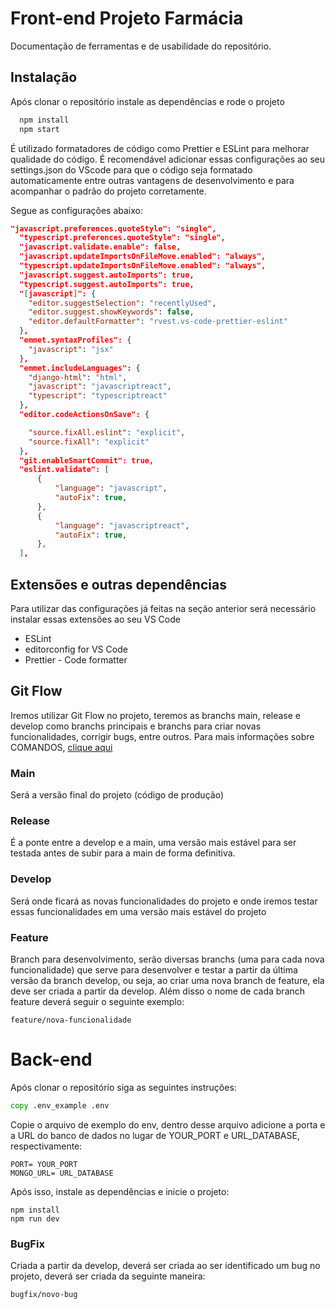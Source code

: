 # Front-end Projeto Farmácia

Documentação de ferramentas e de usabilidade do repositório.

## Instalação
Após clonar o repositório instale as dependências e rode o projeto
```bash
  npm install
  npm start
```
É utilizado formatadores de código como Prettier e ESLint para melhorar qualidade do código. É recomendável adicionar essas configurações ao seu settings.json do VScode para que o código seja formatado automaticamente entre outras vantagens de desenvolvimento e para acompanhar o padrão do projeto corretamente.

Segue as configurações abaixo:
```json
"javascript.preferences.quoteStyle": "single",
  "typescript.preferences.quoteStyle": "single",
  "javascript.validate.enable": false,
  "javascript.updateImportsOnFileMove.enabled": "always",
  "typescript.updateImportsOnFileMove.enabled": "always",
  "javascript.suggest.autoImports": true,
  "typescript.suggest.autoImports": true,
  "[javascript]": {
    "editor.suggestSelection": "recentlyUsed",
    "editor.suggest.showKeywords": false,
    "editor.defaultFormatter": "rvest.vs-code-prettier-eslint"
  },
  "emmet.syntaxProfiles": {
    "javascript": "jsx"
  },
  "emmet.includeLanguages": {
    "django-html": "html",
    "javascript": "javascriptreact",
    "typescript": "typescriptreact"
  },
  "editor.codeActionsOnSave": {

    "source.fixAll.eslint": "explicit",
    "source.fixAll": "explicit"
  },
  "git.enableSmartCommit": true,
  "eslint.validate": [
      {
          "language": "javascript",
          "autoFix": true,
      },
      {
          "language": "javascriptreact",
          "autoFix": true,
      },
  ],
```

## Extensões e outras dependências
Para utilizar das configurações já feitas na seção anterior será necessário instalar essas extensões ao seu VS Code

* ESLint
* editorconfig for VS Code
* Prettier - Code formatter

## Git Flow
Iremos utilizar Git Flow no projeto, teremos as branchs main, release e develop como branchs principais e branchs para criar novas funcionalidades, corrigir bugs, entre outros. Para mais informações sobre COMANDOS, [clique aqui](https://www.alura.com.br/artigos/git-flow-o-que-e-como-quando-utilizar?utm_term=&utm_campaign=&utm_source=adwords&utm_medium=ppc&hsa_acc=7964138385&hsa_cam=20946398532&hsa_grp=153091871930&hsa_ad=688089973825&hsa_src=g&hsa_tgt=dsa-2258482180963&hsa_kw=&hsa_mt=&hsa_net=adwords&hsa_ver=3&gad_source=1&gclid=Cj0KCQiAzoeuBhDqARIsAMdH14E-zktm1mamIKASgRKLbmqXJXAJc4awHSEyK0MMU0XbXUyKnlUhnScaAsuzEALw_wcB)

### Main
Será a versão final do projeto (código de produção)

### Release
É a ponte entre a develop e a main, uma versão mais estável para ser testada antes de subir para a main de forma definitiva.

### Develop
Será onde ficará as novas funcionalidades do projeto e onde iremos testar essas funcionalidades em uma versão mais estável do projeto

### Feature
Branch para desenvolvimento, serão diversas branchs (uma para cada nova funcionalidade) que serve para desenvolver e testar a partir da última versão da branch develop, ou seja, ao criar uma nova branch de feature, ela deve ser criada a partir da develop. Além disso o nome de cada branch feature deverá seguir o seguinte exemplo:

```
feature/nova-funcionalidade
```

# Back-end

Após clonar o repositório siga as seguintes instruções:
```cmd
copy .env_example .env
```
Copie o arquivo de exemplo do env, dentro desse arquivo adicione a porta e a URL do banco de dados no lugar de YOUR_PORT e URL_DATABASE, respectivamente:
```
PORT= YOUR_PORT
MONGO_URL= URL_DATABASE
```
Após isso, instale as dependências e inicie o projeto:
```
npm install
npm run dev
```




### BugFix
Criada a partir da develop, deverá ser criada ao ser identificado um bug no projeto, deverá ser criada da seguinte maneira:

```
bugfix/novo-bug
```
